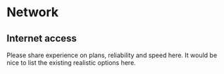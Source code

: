 # Network

## Internet access

Please share experience on plans, reliability and speed here. It would be nice to list the existing realistic options here.
